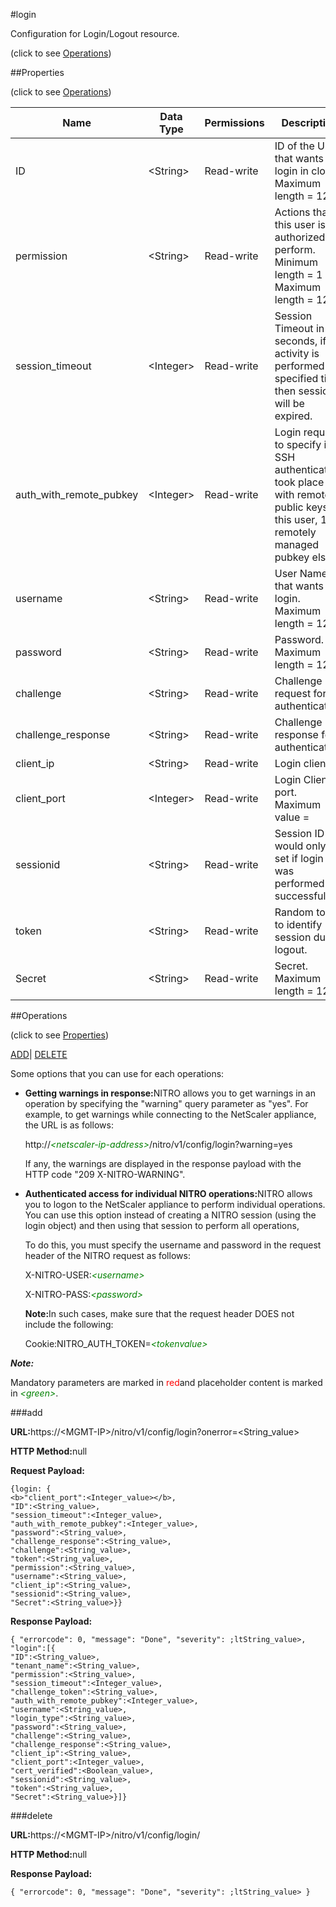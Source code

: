 #login



Configuration for Login/Logout resource.

<span>(click to see [Operations](#operations))</span>



##Properties 

<span>(click to see [Operations](#operations))</span>





<table><thead><tr><th>Name</th><th>Data Type</th><th>Permissions</th><th>Description</th></tr></thead><tbody><tr><td>ID</td><td>&lt;String></td><td>Read-write</td><td>ID of the User that wants to login in cloud.<br>Maximum length = 128</td></tr><tr><td>permission</td><td>&lt;String></td><td>Read-write</td><td>Actions that this user is authorized to perform.<br>Minimum length = 1<br>Maximum length = 128</td></tr><tr><td>session_timeout</td><td>&lt;Integer></td><td>Read-write</td><td>Session Timeout in seconds, if no activity is performed for specified time then session will be expired.</td></tr><tr><td>auth_with_remote_pubkey</td><td>&lt;Integer></td><td>Read-write</td><td>Login request to specify if SSH authentication took place with remote public keys for this user, 1 for remotely managed pubkey else 0.</td></tr><tr><td>username</td><td>&lt;String></td><td>Read-write</td><td>User Name that wants to login.<br>Maximum length = 128</td></tr><tr><td>password</td><td>&lt;String></td><td>Read-write</td><td>Password.<br>Maximum length = 128</td></tr><tr><td>challenge</td><td>&lt;String></td><td>Read-write</td><td>Challenge request for authentication.</td></tr><tr><td>challenge_response</td><td>&lt;String></td><td>Read-write</td><td>Challenge response for authentication.</td></tr><tr><td>client_ip</td><td>&lt;String></td><td>Read-write</td><td>Login client IP.</td></tr><tr><td>client_port</td><td>&lt;Integer></td><td>Read-write</td><td>Login Client port.<br>Maximum value =</td></tr><tr><td>sessionid</td><td>&lt;String></td><td>Read-write</td><td>Session ID would only be set if login was performed successfully.</td></tr><tr><td>token</td><td>&lt;String></td><td>Read-write</td><td>Random token to identify session during logout.</td></tr><tr><td>Secret</td><td>&lt;String></td><td>Read-write</td><td>Secret.<br>Maximum length = 128</td></tr></tbody></table>

##Operations 

<span>(click to see [Properties](#properties))</span>





[ADD](#add)| [DELETE](#delete)





Some options that you can use for each operations:

<ul><li><p><b>Getting warnings in response:</b>NITRO allows you to get warnings in an operation by specifying the "warning" query parameter as "yes". For example, to get warnings while connecting to the NetScaler appliance, the URL is as follows:</p><p>http://<span style="color:green;font-style:italic;">&lt;netscaler-ip-address&gt;</span>/nitro/v1/config/login?warning=yes</p><p>If any, the warnings are displayed in the response payload with the HTTP code "209 X-NITRO-WARNING".</p></li><li><p><b>Authenticated access for individual NITRO operations:</b>NITRO allows you to logon to the NetScaler appliance to perform individual operations. You can use this option instead of creating a NITRO session (using the login object) and then using that session to perform all operations,</p><p>To do this, you must specify the username and password in the request header of the NITRO request as follows:</p><p>X-NITRO-USER:<span style="color:green;font-style:italic;">&lt;username&gt;</span></p><p>X-NITRO-PASS:<span style="color:green;font-style:italic;">&lt;password&gt;</span></p><p><b>Note:</b>In such cases, make sure that the request header DOES not include the following:</p><p>Cookie:NITRO_AUTH_TOKEN=<span style="color:green;font-style:italic;">&lt;tokenvalue&gt;</span></p></li></ul>







***Note:*** 

Mandatory parameters are marked in <span style="color:#FF0000;">red</span>and placeholder content is marked in <span style="color:green;font-style:italic">&lt;green&gt;</span>.



###add







<b>URL:</b>https://&lt;MGMT-IP&gt;/nitro/v1/config/login?onerror=&lt;String_value&gt;

<b>HTTP Method:</b>null

<b>Request Payload: </b>
```
{login: {
<b>"client_port":<Integer_value></b>,
"ID":<String_value>,
"session_timeout":<Integer_value>,
"auth_with_remote_pubkey":<Integer_value>,
"password":<String_value>,
"challenge_response":<String_value>,
"challenge":<String_value>,
"token":<String_value>,
"permission":<String_value>,
"username":<String_value>,
"client_ip":<String_value>,
"sessionid":<String_value>,
"Secret":<String_value>}}
```

<b>Response Payload: </b>
```
{ "errorcode": 0, "message": "Done", "severity": ;ltString_value>, "login":[{
"ID":<String_value>,
"tenant_name":<String_value>,
"permission":<String_value>,
"session_timeout":<Integer_value>,
"challenge_token":<String_value>,
"auth_with_remote_pubkey":<Integer_value>,
"username":<String_value>,
"login_type":<String_value>,
"password":<String_value>,
"challenge":<String_value>,
"challenge_response":<String_value>,
"client_ip":<String_value>,
"client_port":<Integer_value>,
"cert_verified":<Boolean_value>,
"sessionid":<String_value>,
"token":<String_value>,
"Secret":<String_value>}]}
```







###delete







<b>URL:</b>https://&lt;MGMT-IP&gt;/nitro/v1/config/login/

<b>HTTP Method:</b>null

<b>Response Payload: </b>
```
{ "errorcode": 0, "message": "Done", "severity": ;ltString_value> }
```







